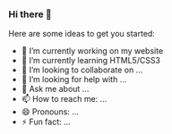 
### Hi there 👋



Here are some ideas to get you started:

- 🔭 I’m currently working on my website
- 🌱 I’m currently learning HTML5/CSS3
- 👯 I’m looking to collaborate on ...
- 🤔 I’m looking for help with ...
- 💬 Ask me about ...
- 📫 How to reach me: ...
- 😄 Pronouns: ...
- ⚡ Fun fact: ...


